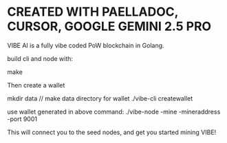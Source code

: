 # CREATED WITH PAELLADOC, CURSOR, GOOGLE GEMINI 2.5 PRO

VIBE AI is a fully vibe coded PoW blockchain in Golang.

build cli and node with:

make

Then create a wallet

mkdir data // make data directory for wallet
./vibe-cli createwallet

use wallet generated in above command:
./vibe-node -mine -mineraddress <wallet> -port 9001

This will connect you to the seed nodes, and get you started mining VIBE!
